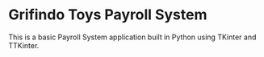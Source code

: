 # Grifindo Toys Payroll System
This is a basic Payroll System application built in Python using TKinter and TTKinter. 
